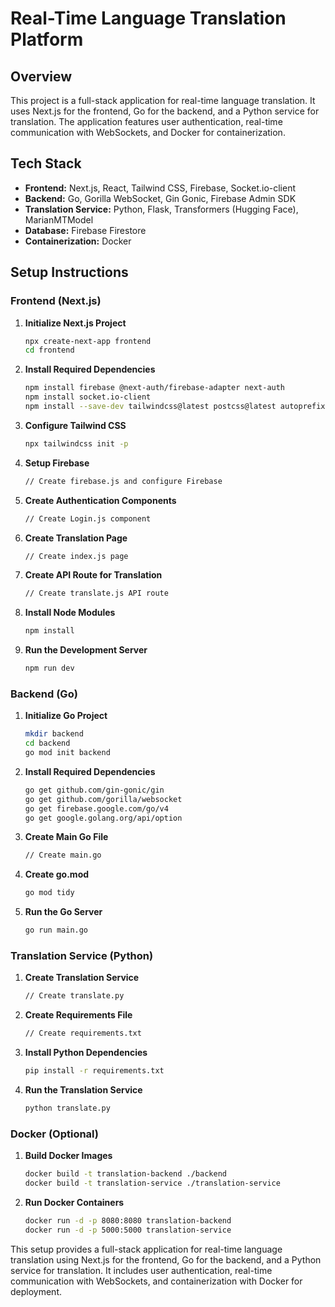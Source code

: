 # Real-Time Language Translation Platform

## Overview
This project is a full-stack application for real-time language translation. It uses Next.js for the frontend, Go for the backend, and a Python service for translation. The application features user authentication, real-time communication with WebSockets, and Docker for containerization.

## Tech Stack
- **Frontend:** Next.js, React, Tailwind CSS, Firebase, Socket.io-client
- **Backend:** Go, Gorilla WebSocket, Gin Gonic, Firebase Admin SDK
- **Translation Service:** Python, Flask, Transformers (Hugging Face), MarianMTModel
- **Database:** Firebase Firestore
- **Containerization:** Docker

## Setup Instructions

### Frontend (Next.js)

1. **Initialize Next.js Project**
    ```sh
    npx create-next-app frontend
    cd frontend
    ```

2. **Install Required Dependencies**
    ```sh
    npm install firebase @next-auth/firebase-adapter next-auth
    npm install socket.io-client
    npm install --save-dev tailwindcss@latest postcss@latest autoprefixer@latest
    ```

3. **Configure Tailwind CSS**
    ```sh
    npx tailwindcss init -p
    ```

4. **Setup Firebase**
    ```sh
    // Create firebase.js and configure Firebase
    ```

5. **Create Authentication Components**
    ```sh
    // Create Login.js component
    ```

6. **Create Translation Page**
    ```sh
    // Create index.js page
    ```

7. **Create API Route for Translation**
    ```sh
    // Create translate.js API route
    ```

8. **Install Node Modules**
    ```sh
    npm install
    ```

9. **Run the Development Server**
    ```sh
    npm run dev
    ```

### Backend (Go)

1. **Initialize Go Project**
    ```sh
    mkdir backend
    cd backend
    go mod init backend
    ```

2. **Install Required Dependencies**
    ```sh
    go get github.com/gin-gonic/gin
    go get github.com/gorilla/websocket
    go get firebase.google.com/go/v4
    go get google.golang.org/api/option
    ```

3. **Create Main Go File**
    ```sh
    // Create main.go
    ```

4. **Create go.mod**
    ```sh
    go mod tidy
    ```

5. **Run the Go Server**
    ```sh
    go run main.go
    ```

### Translation Service (Python)

1. **Create Translation Service**
    ```sh
    // Create translate.py
    ```

2. **Create Requirements File**
    ```sh
    // Create requirements.txt
    ```

3. **Install Python Dependencies**
    ```sh
    pip install -r requirements.txt
    ```

4. **Run the Translation Service**
    ```sh
    python translate.py
    ```

### Docker (Optional)

1. **Build Docker Images**
    ```sh
    docker build -t translation-backend ./backend
    docker build -t translation-service ./translation-service
    ```

2. **Run Docker Containers**
    ```sh
    docker run -d -p 8080:8080 translation-backend
    docker run -d -p 5000:5000 translation-service
    ```

This setup provides a full-stack application for real-time language translation using Next.js for the frontend, Go for the backend, and a Python service for translation. It includes user authentication, real-time communication with WebSockets, and containerization with Docker for deployment.

